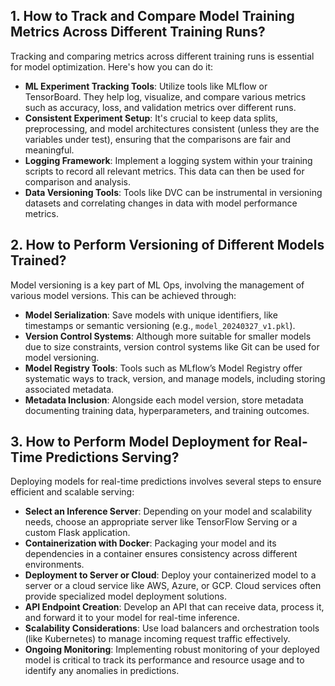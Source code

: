 ## 1. How to Track and Compare Model Training Metrics Across Different Training Runs?

Tracking and comparing metrics across different training runs is essential for model optimization. Here's how you can do it:

- **ML Experiment Tracking Tools**: Utilize tools like MLflow or TensorBoard. They help log, visualize, and compare various metrics such as accuracy, loss, and validation metrics over different runs.
- **Consistent Experiment Setup**: It's crucial to keep data splits, preprocessing, and model architectures consistent (unless they are the variables under test), ensuring that the comparisons are fair and meaningful.
- **Logging Framework**: Implement a logging system within your training scripts to record all relevant metrics. This data can then be used for comparison and analysis.
- **Data Versioning Tools**: Tools like DVC can be instrumental in versioning datasets and correlating changes in data with model performance metrics.

## 2. How to Perform Versioning of Different Models Trained?

Model versioning is a key part of ML Ops, involving the management of various model versions. This can be achieved through:

- **Model Serialization**: Save models with unique identifiers, like timestamps or semantic versioning (e.g., `model_20240327_v1.pkl`).
- **Version Control Systems**: Although more suitable for smaller models due to size constraints, version control systems like Git can be used for model versioning.
- **Model Registry Tools**: Tools such as MLflow’s Model Registry offer systematic ways to track, version, and manage models, including storing associated metadata.
- **Metadata Inclusion**: Alongside each model version, store metadata documenting training data, hyperparameters, and training outcomes.

## 3. How to Perform Model Deployment for Real-Time Predictions Serving?

Deploying models for real-time predictions involves several steps to ensure efficient and scalable serving:

- **Select an Inference Server**: Depending on your model and scalability needs, choose an appropriate server like TensorFlow Serving or a custom Flask application.
- **Containerization with Docker**: Packaging your model and its dependencies in a container ensures consistency across different environments.
- **Deployment to Server or Cloud**: Deploy your containerized model to a server or a cloud service like AWS, Azure, or GCP. Cloud services often provide specialized model deployment solutions.
- **API Endpoint Creation**: Develop an API that can receive data, process it, and forward it to your model for real-time inference.
- **Scalability Considerations**: Use load balancers and orchestration tools (like Kubernetes) to manage incoming request traffic effectively.
- **Ongoing Monitoring**: Implementing robust monitoring of your deployed model is critical to track its performance and resource usage and to identify any anomalies in predictions.
